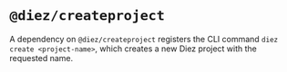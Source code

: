 # `@diez/createproject`

A dependency on `@diez/createproject` registers the CLI command `diez create <project-name>`, which creates a new Diez project with the requested name.
